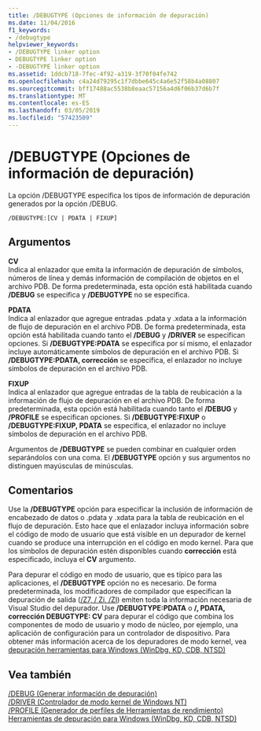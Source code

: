 ```yaml
---
title: /DEBUGTYPE (Opciones de información de depuración)
ms.date: 11/04/2016
f1_keywords:
- /debugtype
helpviewer_keywords:
- /DEBUGTYPE linker option
- DEBUGTYPE linker option
- -DEBUGTYPE linker option
ms.assetid: 1ddcb718-7fec-4f92-a319-3f70f04fe742
ms.openlocfilehash: c4a24d79295c1f7dbbe645c4a6e52f58b4a08807
ms.sourcegitcommit: bff17488ac5538b8eaac57156a4d6f06b37d6b7f
ms.translationtype: MT
ms.contentlocale: es-ES
ms.lasthandoff: 03/05/2019
ms.locfileid: "57423509"
---
```

# <a name="debugtype-debug-info-options"></a>/DEBUGTYPE (Opciones de información de depuración)

La opción /DEBUGTYPE especifica los tipos de información de depuración generados por la opción /DEBUG.

```
/DEBUGTYPE:[CV | PDATA | FIXUP]
```

## <a name="arguments"></a>Argumentos

**CV**<br/>
Indica al enlazador que emita la información de depuración de símbolos, números de línea y demás información de compilación de objetos en el archivo PDB. De forma predeterminada, esta opción está habilitada cuando **/DEBUG** se especifica y **/DEBUGTYPE** no se especifica.

**PDATA**<br/>
Indica al enlazador que agregue entradas .pdata y .xdata a la información de flujo de depuración en el archivo PDB. De forma predeterminada, esta opción está habilitada cuando tanto el **/DEBUG** y **/DRIVER** se especifican opciones. Si **/DEBUGTYPE:PDATA** se especifica por sí mismo, el enlazador incluye automáticamente símbolos de depuración en el archivo PDB. Si **/DEBUGTYPE:PDATA, corrección** se especifica, el enlazador no incluye símbolos de depuración en el archivo PDB.

**FIXUP**<br/>
Indica al enlazador que agregue entradas de la tabla de reubicación a la información de flujo de depuración en el archivo PDB. De forma predeterminada, esta opción está habilitada cuando tanto el **/DEBUG** y **/PROFILE** se especifican opciones. Si **/DEBUGTYPE:FIXUP** o **/DEBUGTYPE:FIXUP, PDATA** se especifica, el enlazador no incluye símbolos de depuración en el archivo PDB.

Argumentos de **/DEBUGTYPE** se pueden combinar en cualquier orden separándolos con una coma. El **/DEBUGTYPE** opción y sus argumentos no distinguen mayúsculas de minúsculas.

## <a name="remarks"></a>Comentarios

Use la **/DEBUGTYPE** opción para especificar la inclusión de información de encabezado de datos o .pdata y .xdata para la tabla de reubicación en el flujo de depuración. Esto hace que el enlazador incluya información sobre el código de modo de usuario que está visible en un depurador de kernel cuando se produce una interrupción en el código en modo kernel. Para que los símbolos de depuración estén disponibles cuando **corrección** está especificado, incluya el **CV** argumento.

Para depurar el código en modo de usuario, que es típico para las aplicaciones, el **/DEBUGTYPE** opción no es necesario. De forma predeterminada, los modificadores de compilador que especifican la depuración de salida ([/Z7, / Zi, /ZI](../../build/reference/z7-zi-zi-debug-information-format.md)) emiten toda la información necesaria de Visual Studio del depurador. Use **/DEBUGTYPE:PDATA** o **/, PDATA, corrección DEBUGTYPE: CV** para depurar el código que combina los componentes de modo de usuario y modo de núcleo, por ejemplo, una aplicación de configuración para un controlador de dispositivo. Para obtener más información acerca de los depuradores de modo kernel, vea [depuración herramientas para Windows (WinDbg, KD, CDB, NTSD)](/windows-hardware/drivers/debugger/index)

## <a name="see-also"></a>Vea también

[/DEBUG (Generar información de depuración)](../../build/reference/debug-generate-debug-info.md)<br/>
[/DRIVER (Controlador de modo kernel de Windows NT)](../../build/reference/driver-windows-nt-kernel-mode-driver.md)<br/>
[/PROFILE (Generador de perfiles de Herramientas de rendimiento)](../../build/reference/profile-performance-tools-profiler.md)<br/>
[Herramientas de depuración para Windows (WinDbg, KD, CDB, NTSD)](/windows-hardware/drivers/debugger/index)

